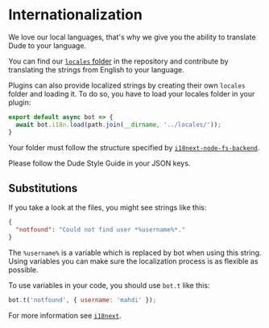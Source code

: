 # Internationalization

 We love our local languages, that's why we give you the ability to translate Dude to your language.
 
 You can find our [`locales` folder](https://github.com/dudeee/dude/tree/master/locales) in the repository and contribute by translating the strings from English to your language.
 
 Plugins can also provide localized strings by creating their own `locales` folder and loading it. To do so, you have to load your locales folder in your plugin:
 
 ```javascript
 export default async bot => {
   await bot.i18n.load(path.join(__dirname, '../locales/'));
 }
 ```
 
 Your folder must follow the structure specified by [`i18next-node-fs-backend`](https://github.com/i18next/i18next-node-fs-backend).

 Please follow the Dude Style Guide in your JSON keys.
 
 ## Substitutions
 
 If you take a look at the files, you might see strings like this:
 
 ```json
 {
   "notfound": "Could not find user *%username%*."
 }
 ```
 
 The `%username%` is a variable which is replaced by bot when using this string. Using variables you can make sure the localization process is as flexible as possible.
 
 To use variables in your code, you should use `bot.t` like this:

```javascript
bot.t('notfound', { username: 'mahdi' });
```
 
 For more information see [`i18next`](http://i18next.com/).